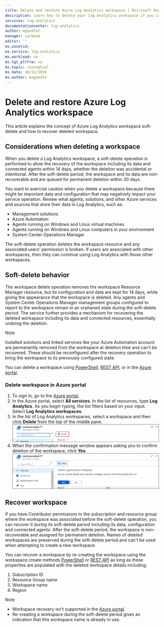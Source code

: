 ```yaml
---
title: Delete and restore Azure Log Analytics workspace | Microsoft Docs
description: Learn how to delete your Log Analytics workspace if you created one in a personal subscription or restructure your workspace model.
services: log-analytics
documentationcenter: log-analytics
author: mgoedtel
manager: carmonm
editor: ''
ms.assetid: 
ms.service: log-analytics
ms.workload: na
ms.tgt_pltfrm: na
ms.topic: conceptual
ms.date: 10/11/2019
ms.author: magoedte
---
```


# Delete and restore Azure Log Analytics workspace

This article explains the concept of Azure Log Analytics workspace soft-delete and how to recover deleted workspace. 

## Considerations when deleting a workspace

When you delete a Log Analytics workspace, a soft-delete operation is performed to allow the recovery of the workspace including its data and connected agents within 14 days, whether the deletion was accidental or intentional. After the soft-delete period, the workspace and its data are non-recoverable and are queued for permanent deletion within 30 days.

You want to exercise caution when you delete a workspace because there might be important data and configuration that may negatively impact your service operation. Review what agents, solutions, and other Azure services and sources that store their data in Log Analytics, such as:

* Management solutions
* Azure Automation
* Agents running on Windows and Linux virtual machines
* Agents running on Windows and Linux computers in your environment
* System Center Operations Manager

The soft-delete operation deletes the workspace resource and any associated users’ permission is broken. If users are associated with other workspaces, then they can continue using Log Analytics with those other workspaces.

## Soft-delete behavior

The workspace delete operation removes the workspace Resource Manager resource, but its configuration and data are kept for 14 days, while giving the appearance that the workspace is deleted. Any agents and System Center Operations Manager management groups configured to report to the workspace remain in an orphaned state during the soft-delete period. The service further provides a mechanism for recovering the deleted workspace including its data and connected resources, essentially undoing the deletion.

> [!NOTE] 
> Installed solutions and linked services like your Azure Automation account are permanently removed from the workspace at deletion time and can’t be recovered. These should be reconfigured after the recovery operation to bring the workspace to its previously configured state.

You can delete a workspace using [PowerShell](https://docs.microsoft.com/powershell/module/azurerm.operationalinsights/remove-azurermoperationalinsightsworkspace?view=azurermps-6.13.0), [REST API](https://docs.microsoft.com/rest/api/loganalytics/workspaces/delete), or in the [Azure portal](https://portal.azure.com).

### Delete workspace in Azure portal

1. To sign in, go to the [Azure portal](https://portal.azure.com). 
2. In the Azure portal, select **All services**. In the list of resources, type **Log Analytics**. As you begin typing, the list filters based on your input. Select **Log Analytics workspaces**.
3. In the list of Log Analytics workspaces, select a workspace and then click **Delete**  from the top of the middle pane.
   ![Delete option from Workspace properties pane](media/delete-workspace/log-analytics-delete-workspace.png)
4. When the confirmation message window appears asking you to confirm deletion of the workspace, click **Yes**.
   ![Confirm deletion of workspace](media/delete-workspace/log-analytics-delete-workspace-confirm.png)

## Recover workspace

If you have Contributor permissions to the subscription and resource group where the workspace was associated before the soft-delete operation, you can recover it during its soft-delete period including its data, configuration and connected agents. After the soft-delete period, the workspace is non-recoverable and assigned for permanent deletion. Names of deleted workspaces are preserved during the soft-delete period and can't be used when attempting to create a new workspace.  

You can recover a workspace by re-creating the workspace using the workspace create methods [PowerShell](https://docs.microsoft.com/powershell/module/az.operationalinsights/New-AzOperationalInsightsWorkspace) or [REST API]( https://docs.microsoft.com/rest/api/loganalytics/workspaces/createorupdate) as long as these properties are populated with the deleted workspace details including:

1. Subscription ID
2. Resource Group name
3. Workspace name
4. Region

> [!NOTE]
> * Workspace recovery isn’t supported in the [Azure portal](https://portal.azure.com). 
> * Re-creating a workspace during the soft-delete period gives an indication that this workspace name is already in use.
> 
